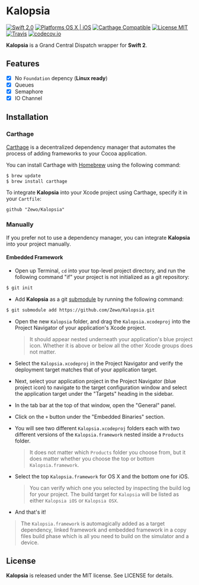 Kalopsia
========

[![Swift 2.0](https://img.shields.io/badge/Swift-2.0-orange.svg?style=flat)](https://developer.apple.com/swift/)
[![Platforms OS X | iOS](https://img.shields.io/badge/Platforms-OS%20X%20%7C%20iOS-lightgray.svg?style=flat)](https://developer.apple.com/swift/)
[![Carthage Compatible](https://img.shields.io/badge/Carthage-Compatible-4BC51D.svg?style=flat)](https://github.com/Carthage/Carthage)
[![License MIT](https://img.shields.io/badge/License-MIT-blue.svg?style=flat)](https://github.com/Carthage/Carthage)
[![Travis](https://img.shields.io/badge/Build-Passing-4BC51D.svg?style=flat)](https://travis-ci.org/Zewo/Kalopsia)
[![codecov.io](http://codecov.io/github/Zewo/Kalopsia/coverage.svg?branch=master)](http://codecov.io/github/Zewo/Kalopsia?branch=master)

**Kalopsia** is a Grand Central Dispatch wrapper for **Swift 2**.

## Features

- [x] No `Foundation` depency (**Linux ready**)
- [x] Queues
- [x] Semaphore
- [x] IO Channel

## Installation

### Carthage

[Carthage](https://github.com/Carthage/Carthage) is a decentralized dependency manager that automates the process of adding frameworks to your Cocoa application.

You can install Carthage with [Homebrew](http://brew.sh/) using the following command:

```bash
$ brew update
$ brew install carthage
```

To integrate **Kalopsia** into your Xcode project using Carthage, specify it in your `Cartfile`:

```ogdl
github "Zewo/Kalopsia"
```

### Manually

If you prefer not to use a dependency manager, you can integrate **Kalopsia** into your project manually.

#### Embedded Framework

- Open up Terminal, `cd` into your top-level project directory, and run the following command "if" your project is not initialized as a git repository:

```bash
$ git init
```

- Add **Kalopsia** as a git [submodule](http://git-scm.com/docs/git-submodule) by running the following command:

```bash
$ git submodule add https://github.com/Zewo/Kalopsia.git
```

- Open the new `Kalopsia` folder, and drag the `Kalopsia.xcodeproj` into the Project Navigator of your application's Xcode project.

    > It should appear nested underneath your application's blue project icon. Whether it is above or below all the other Xcode groups does not matter.

- Select the `Kalopsia.xcodeproj` in the Project Navigator and verify the deployment target matches that of your application target.
- Next, select your application project in the Project Navigator (blue project icon) to navigate to the target configuration window and select the application target under the "Targets" heading in the sidebar.
- In the tab bar at the top of that window, open the "General" panel.
- Click on the `+` button under the "Embedded Binaries" section.
- You will see two different `Kalopsia.xcodeproj` folders each with two different versions of the `Kalopsia.framework` nested inside a `Products` folder.

    > It does not matter which `Products` folder you choose from, but it does matter whether you choose the top or bottom `Kalopsia.framework`.

- Select the top `Kalopsia.framework` for OS X and the bottom one for iOS.

    > You can verify which one you selected by inspecting the build log for your project. The build target for `Kalopsia` will be listed as either `Kalopsia iOS` or `Kalopsia OSX`.

- And that's it!

> The `Kalopsia.framework` is automagically added as a target dependency, linked framework and embedded framework in a copy files build phase which is all you need to build on the simulator and a device.

License
-------

**Kalopsia** is released under the MIT license. See LICENSE for details.